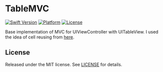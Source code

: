 TableMVC
========

[![Swift Version](https://img.shields.io/badge/Swift-3.1-orange.svg)](https://developer.apple.com/swift)
[![Platform](https://img.shields.io/badge/platform-iOS-lightgrey.svg)](https://www.apple.com/ru/ios)
[![License](https://img.shields.io/badge/license-MIT-yellow.svg)](https://github.com/artFintch/TableMVC/blob/master/LICENSE)

Base implementation of MVC for UIViewController with UITableView.
I used the idea of cell reusing from [here](https://github.com/AliSoftware/Reusable).

## License
Released under the MIT license. See [LICENSE](https://github.com/artFintch/TableMVC/blob/master/LICENSE) for details.
